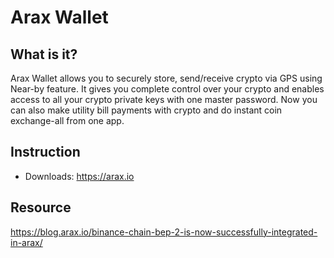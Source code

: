 # Arax Wallet

## What is it?

Arax Wallet allows you to securely store, send/receive crypto via GPS using Near-by feature. It gives you complete control over your crypto and enables access to all your crypto private keys with one master password. Now you can also make utility bill payments with crypto and do instant coin exchange-all from one app.

## Instruction

* Downloads:  <https://arax.io>

## Resource

<https://blog.arax.io/binance-chain-bep-2-is-now-successfully-integrated-in-arax/>